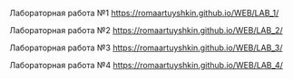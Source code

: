 Лабораторная работа №1 https://romaartuyshkin.github.io/WEB/LAB_1/

Лабораторная работа №2 https://romaartuyshkin.github.io/WEB/LAB_2/

Лабораторная работа №3 https://romaartuyshkin.github.io/WEB/LAB_3/

Лабораторная работа №4 https://romaartuyshkin.github.io/WEB/LAB_4/
